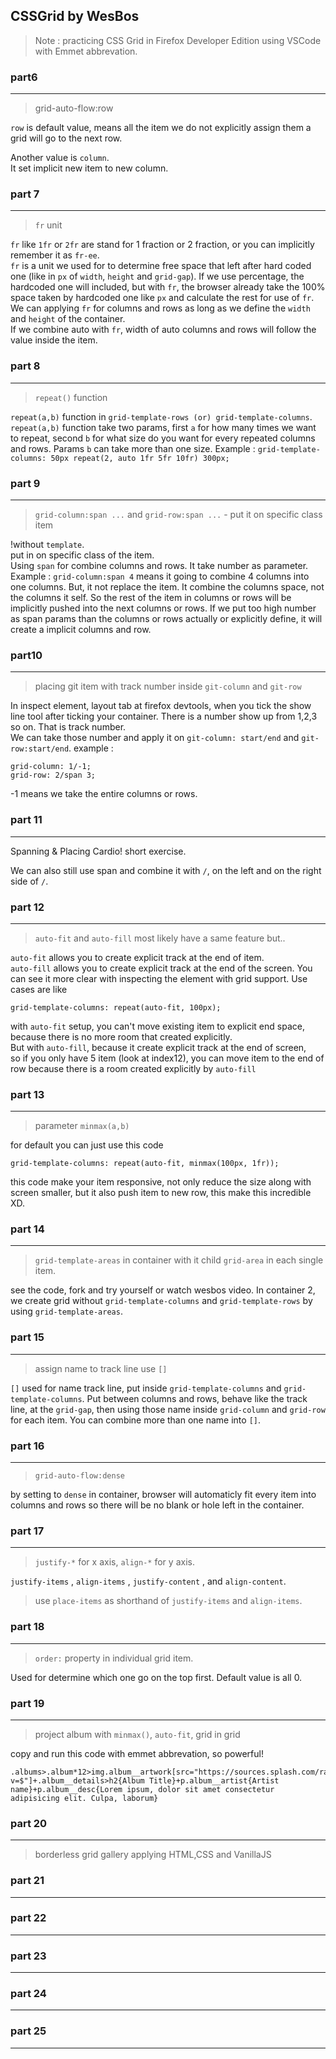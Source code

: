 ## CSSGrid by WesBos

> Note : practicing CSS Grid in Firefox Developer Edition using VSCode with Emmet abbrevation.

### part6

---

> grid-auto-flow:row

`row` is default value, means all the item we do not explicitly assign them a grid will go to the next row.

Another value is `column`.<br /> It set implicit new item to new column.

### part 7

---

> `fr` unit

`fr` like `1fr` or `2fr` are stand for 1 fraction or 2 fraction, or you can implicitly remember it as `fr-ee`. <br />
`fr` is a unit we used for to determine free space that left after hard coded one (like in `px` of `width`, `height` and `grid-gap`). If we use percentage, the hardcoded one will included, but with `fr`, the browser already take the 100% space taken by hardcoded one like `px` and calculate the rest for use of `fr`. <br />
We can applying `fr` for columns and rows as long as we define the `width` and `height` of the container. <br />
If we combine auto with `fr`, width of auto columns and rows will follow the value inside the item.

### part 8

---

> `repeat()` function

`repeat(a,b)` function in `grid-template-rows (or) grid-template-columns`. <br/>
`repeat(a,b)` function take two params, first `a` for how many times we want to repeat, second `b` for what size do you want for every repeated columns and rows. Params `b` can take more than one size. Example : `grid-template-columns: 50px repeat(2, auto 1fr 5fr 10fr) 300px;`

### part 9

---

> `grid-column:span ...` and `grid-row:span ...` - put it on specific class item

!without `template`. <br/>
put in on specific class of the item. <br/>
Using `span` for combine columns and rows. It take number as parameter. Example : `grid-column:span 4` means it going to combine 4 columns into one columns. But, it not replace the item. It combine the columns space, not the columns it self. So the rest of the item in columns or rows will be implicitly pushed into the next columns or rows. If we put too high number as span params than the columns or rows actually or explicitly define, it will create a implicit columns and row.

### part10

---

> placing git item with track number inside `git-column` and `git-row`

In inspect element, layout tab at firefox devtools, when you tick the show line tool after ticking your container. There is a number show up from 1,2,3 so on. That is track number. <br/>
We can take those number and apply it on `git-column: start/end` and `git-row:start/end`.
example :

```
grid-column: 1/-1;
grid-row: 2/span 3;
```

-1 means we take the entire columns or rows.

### part 11

---

Spanning & Placing Cardio! short exercise.

We can also still use span and combine it with `/`, on the left and on the right side of `/`.

### part 12

---

> `auto-fit` and `auto-fill` most likely have a same feature but..

`auto-fit` allows you to create explicit track at the end of item. <br/>
`auto-fill` allows you to create explicit track at the end of the screen. You can see it more clear with inspecting the element with grid support. Use cases are like

```
grid-template-columns: repeat(auto-fit, 100px);
```

with `auto-fit` setup, you can't move existing item to explicit end space, because there is no more room that created explicitly. <br/> But with `auto-fill`, because it create explicit track at the end of screen, <br/> so if you only have 5 item (look at index12), you can move item to the end of row because there is a room created explicitly by `auto-fill`

### part 13

---

> parameter `minmax(a,b)`

for default you can just use this code

```
grid-template-columns: repeat(auto-fit, minmax(100px, 1fr));
```

this code make your item responsive, not only reduce the size along with screen smaller, but it also push item to new row, this make this incredible XD.

### part 14

---

> `grid-template-areas` in container with it child `grid-area` in each single item.

see the code, fork and try yourself or watch wesbos video. In container 2, we create grid without `grid-template-columns` and `grid-template-rows` by using `grid-template-areas`.

### part 15

---

> assign name to track line use `[]`

`[]` used for name track line, put inside `grid-template-columns` and `grid-template-columns`.
Put between columns and rows, behave like the track line, at the `grid-gap`, then using those name inside `grid-column` and `grid-row` for each item. You can combine more than one name into `[]`.

### part 16

---

> `grid-auto-flow:dense`

by setting to `dense` in container, browser will automaticly fit every item into columns and rows so there will be no blank or hole left in the container.

### part 17

---

> `justify-*` for x axis, `align-*` for y axis.

`justify-items` , `align-items` , `justify-content` , and `align-content`.

> use `place-items` as shorthand of `justify-items` and `align-items`.

### part 18

---

> `order:` property in individual grid item.

Used for determine which one go on the top first. Default value is all 0.

### part 19

---

> project album with `minmax()`, `auto-fit`, grid in grid

copy and run this code with emmet abbrevation, so powerful!

```
.albums>.album*12>img.album__artwork[src="https://sources.splash.com/random/300x300?v=$"]+.album__details>h2{Album Title}+p.album__artist{Artist name}+p.album__desc{Lorem ipsum, dolor sit amet consectetur adipisicing elit. Culpa, laborum}
```

### part 20

---

> borderless grid gallery
> applying HTML,CSS and VanillaJS

### part 21

---

### part 22

---

### part 23

---

### part 24

---

### part 25

---
